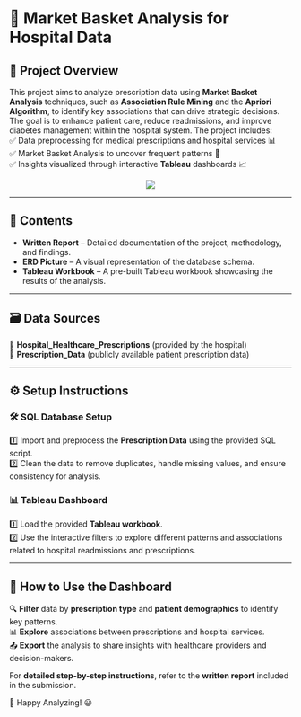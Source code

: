 # 🛒 Market Basket Analysis for Hospital Data

## 📌 Project Overview  
This project aims to analyze prescription data using **Market Basket Analysis** techniques, such as **Association Rule Mining** and the **Apriori Algorithm**, to identify key associations that can drive strategic decisions. The goal is to enhance patient care, reduce readmissions, and improve diabetes management within the hospital system. The project includes:  
✅ Data preprocessing for medical prescriptions and hospital services 📊  
✅ Market Basket Analysis to uncover frequent patterns 🛒  
✅ Insights visualized through interactive **Tableau** dashboards 📈  

<p align="center">
  <img src=https://media1.giphy.com/media/v1.Y2lkPTc5MGI3NjExNXVhd2VnZ2g5emx3eDJoOTNkc2Q5c2xpMzR3azVnOW5kNGdidmtqZSZlcD12MV9pbnRlcm5hbF9naWZfYnlfaWQmY3Q9Zw/hsbBuswSSurd7j2yv6/giphy.gif>
</p>

---

## 📂 Contents  
- **Written Report** – Detailed documentation of the project, methodology, and findings.  
- **ERD Picture** – A visual representation of the database schema.  
- **Tableau Workbook** – A pre-built Tableau workbook showcasing the results of the analysis.

---

## 🗃️ Data Sources  
📌 **Hospital_Healthcare_Prescriptions** (provided by the hospital)  
📌 **Prescription_Data** (publicly available patient prescription data)

---

## ⚙️ Setup Instructions  

### 🛠️ SQL Database Setup  
1️⃣ Import and preprocess the **Prescription Data** using the provided SQL script.  
2️⃣ Clean the data to remove duplicates, handle missing values, and ensure consistency for analysis.

### 📊 Tableau Dashboard  
1️⃣ Load the provided **Tableau workbook**.  
2️⃣ Use the interactive filters to explore different patterns and associations related to hospital readmissions and prescriptions.

---

## 🎯 How to Use the Dashboard  
🔍 **Filter** data by **prescription type** and **patient demographics** to identify key patterns.  
📊 **Explore** associations between prescriptions and hospital services.  
📤 **Export** the analysis to share insights with healthcare providers and decision-makers.  

For **detailed step-by-step instructions**, refer to the **written report** included in the submission.

🚀 Happy Analyzing! 😃


